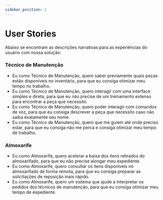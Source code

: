 ```yaml
---
sidebar_position: 2
---
```


# User Stories

<div style={{display: "flex"}}>

<div style={{width:"80%"}}>

Abaixo se encontram as descrições narrativas para as experiências do usuário com nossa solução:

### Técnico de Manutenção

* Eu como Técnico de Manutenção, quero saber previamente quais peças estão disponíveis no inventário, para que eu consiga otimizar meu tempo no trabalho.
* Eu como Técnico de Manutenção, quero interagir com uma interface simples e direta, para que eu não precise de um treinamento extenso para encontrar a peça que necessito.
* Eu como Técnico de Manutenção, quero poder interagir com comandos de voz, para que eu consiga descrever a peça que necessito caso não saiba exatamente seu nome.
* Eu como Técnico de Manutenção, quero que me guiem até onde preciso estar, para que eu consiga não me perca e consiga otimizar meu tempo de trabalho.

### Almoxarife

* Eu como Almoxarife, quero acelerar a baixa dos itens retirados do almoxarifado, para que eu não precise alongar meu expediente.
* Eu como Almoxarife, quero consultar os itens disponíveis no almoxarifado de forma remota, para que eu consiga preparar as solicitações de reposição mais rápido.
* Eu como Almoxarife, quero um sistema que ajude a interpretar os pedidos dos técnicos de manutenção, para que eu consiga otimizar meu tempo de expediente.


</div>
</div>
